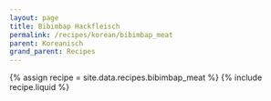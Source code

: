 ```yaml
---
layout: page
title: Bibimbap Hackfleisch
permalink: /recipes/korean/bibimbap_meat
parent: Koreanisch
grand_parent: Recipes
---
```

{% assign recipe = site.data.recipes.bibimbap_meat %}
{% include recipe.liquid %}
